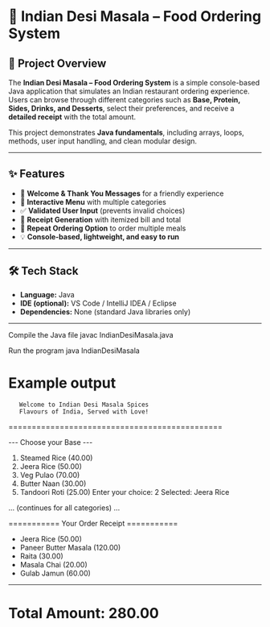 # 🍛 Indian Desi Masala – Food Ordering System

## 📌 Project Overview
The **Indian Desi Masala – Food Ordering System** is a simple console-based Java application that simulates an Indian restaurant ordering experience.  
Users can browse through different categories such as **Base, Protein, Sides, Drinks, and Desserts**, select their preferences, and receive a **detailed receipt** with the total amount.  

This project demonstrates **Java fundamentals**, including arrays, loops, methods, user input handling, and clean modular design.

---

## ✨ Features
- 🎉 **Welcome & Thank You Messages** for a friendly experience  
- 📖 **Interactive Menu** with multiple categories  
- ✅ **Validated User Input** (prevents invalid choices)  
- 🧾 **Receipt Generation** with itemized bill and total  
- 🔄 **Repeat Ordering Option** to order multiple meals  
- 💡 **Console-based, lightweight, and easy to run**  

---

## 🛠 Tech Stack
- **Language:** Java  
- **IDE (optional):** VS Code / IntelliJ IDEA / Eclipse  
- **Dependencies:** None (standard Java libraries only)  

---
Compile the Java file
 javac IndianDesiMasala.java

Run the program
java IndianDesiMasala

 Example output
==============================================
       Welcome to Indian Desi Masala Spices
       Flavours of India, Served with Love!
==============================================

--- Choose your Base ---
1. Steamed Rice              (40.00)
2. Jeera Rice                (50.00)
3. Veg Pulao                 (70.00)
4. Butter Naan               (30.00)
5. Tandoori Roti             (25.00)
Enter your choice: 2
Selected: Jeera Rice

... (continues for all categories) ...

=========== Your Order Receipt ===========
- Jeera Rice                (50.00)
- Paneer Butter Masala      (120.00)
- Raita                     (30.00)
- Masala Chai               (20.00)
- Gulab Jamun               (60.00)
------------------------------------------
Total Amount: 280.00
==========================================

